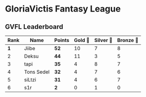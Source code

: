 # GloriaVictis Fantasy League
## GVFL Leaderboard

| Rank | Name      | Points | Gold 🥇 | Silver 🥈 | Bronze 🥉 |
|------|-----------|--------|--------|-----------|----------|
| **1**    | Jiibe     | **52**     | 10     | 7         | 8        |
| 2    | Deksu     | **44**     | 11     | 3         | 5        |
| 3    | tapi      | **35**     | 4      | 8         | 7        |
| 4    | Tons Sedel| **32**     | 4      | 7         | 6        |
| 5    | siLtzi    | **31**     | 4      | 6         | 7        |
| 6    | s1r       | **2**      | 0      | 1         | 0        |



